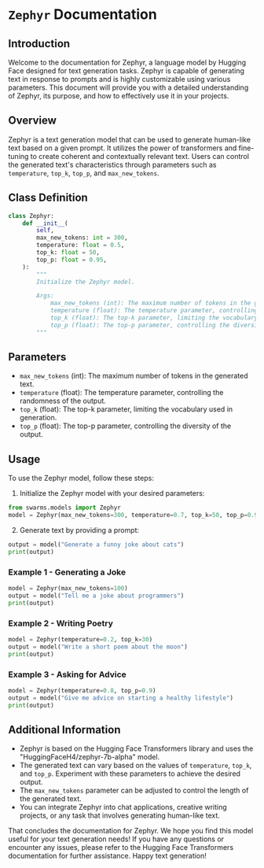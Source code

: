 # `Zephyr` Documentation

## Introduction

Welcome to the documentation for Zephyr, a language model by Hugging Face designed for text generation tasks. Zephyr is capable of generating text in response to prompts and is highly customizable using various parameters. This document will provide you with a detailed understanding of Zephyr, its purpose, and how to effectively use it in your projects.

## Overview

Zephyr is a text generation model that can be used to generate human-like text based on a given prompt. It utilizes the power of transformers and fine-tuning to create coherent and contextually relevant text. Users can control the generated text's characteristics through parameters such as `temperature`, `top_k`, `top_p`, and `max_new_tokens`.

## Class Definition

```python
class Zephyr:
    def __init__(
        self,
        max_new_tokens: int = 300,
        temperature: float = 0.5,
        top_k: float = 50,
        top_p: float = 0.95,
    ):
        """
        Initialize the Zephyr model.

        Args:
            max_new_tokens (int): The maximum number of tokens in the generated text.
            temperature (float): The temperature parameter, controlling the randomness of the output.
            top_k (float): The top-k parameter, limiting the vocabulary used in generation.
            top_p (float): The top-p parameter, controlling the diversity of the output.
        """
```

## Parameters

- `max_new_tokens` (int): The maximum number of tokens in the generated text.
- `temperature` (float): The temperature parameter, controlling the randomness of the output.
- `top_k` (float): The top-k parameter, limiting the vocabulary used in generation.
- `top_p` (float): The top-p parameter, controlling the diversity of the output.

## Usage

To use the Zephyr model, follow these steps:

1. Initialize the Zephyr model with your desired parameters:

```python
from swarms.models import Zephyr
model = Zephyr(max_new_tokens=300, temperature=0.7, top_k=50, top_p=0.95)
```

2. Generate text by providing a prompt:

```python
output = model("Generate a funny joke about cats")
print(output)
```

### Example 1 - Generating a Joke

```python
model = Zephyr(max_new_tokens=100)
output = model("Tell me a joke about programmers")
print(output)
```

### Example 2 - Writing Poetry

```python
model = Zephyr(temperature=0.2, top_k=30)
output = model("Write a short poem about the moon")
print(output)
```

### Example 3 - Asking for Advice

```python
model = Zephyr(temperature=0.8, top_p=0.9)
output = model("Give me advice on starting a healthy lifestyle")
print(output)
```

## Additional Information

- Zephyr is based on the Hugging Face Transformers library and uses the "HuggingFaceH4/zephyr-7b-alpha" model.
- The generated text can vary based on the values of `temperature`, `top_k`, and `top_p`. Experiment with these parameters to achieve the desired output.
- The `max_new_tokens` parameter can be adjusted to control the length of the generated text.
- You can integrate Zephyr into chat applications, creative writing projects, or any task that involves generating human-like text.

That concludes the documentation for Zephyr. We hope you find this model useful for your text generation needs! If you have any questions or encounter any issues, please refer to the Hugging Face Transformers documentation for further assistance. Happy text generation!